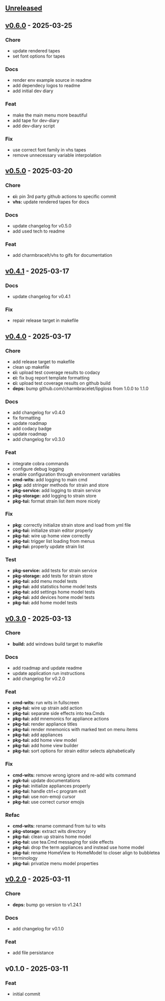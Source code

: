 <a name="unreleased"></a>
## [Unreleased]


<a name="v0.6.0"></a>
## [v0.6.0] - 2025-03-25
### Chore
- update rendered tapes
- set font options for tapes

### Docs
- render env example source in readme
- add dependecy logos to readme
- add initial dev diary

### Feat
- make the main menu more beautiful
- add tape for dev-diary
- add dev-diary script

### Fix
- use correct font family in vhs tapes
- remove unnecessary variable interpolation


<a name="v0.5.0"></a>
## [v0.5.0] - 2025-03-20
### Chore
- **ci:** pin 3rd party github actions to specific commit
- **vhs:** update rendered tapes for docs

### Docs
- update changelog for v0.5.0
- add used tech to readme

### Feat
- add charmbracelt/vhs to gifs for documentation


<a name="v0.4.1"></a>
## [v0.4.1] - 2025-03-17
### Docs
- update changelog for v0.4.1

### Fix
- repair release target in makefile


<a name="v0.4.0"></a>
## [v0.4.0] - 2025-03-17
### Chore
- add release target to makefile
- clean up makefile
- **ci:** upload test coverage results to codacy
- **ci:** fix bug report template formatting
- **ci:** upload test coverage results on github build
- **deps:** bump github.com/charmbracelet/lipgloss from 1.0.0 to 1.1.0

### Docs
- add changelog for v0.4.0
- fix formatting
- update roadmap
- add codacy badge
- update roadmap
- add changelog for v0.3.0

### Feat
- integrate cobra commands
- configure debug logging
- enable configuration through environment variables
- **cmd-wits:** add logging to main cmd
- **pkg:** add stringer methods for strain and store
- **pkg-service:** add logging to strain service
- **pkg-storage:** add logging to strain store
- **pkg-tui:** format strain list item more nicely

### Fix
- **pkg:** correctly initialize strain store and load from yml file
- **pkg-tui:** initialize strain editor properly
- **pkg-tui:** wire up home view correctly
- **pkg-tui:** trigger list loading from menus
- **pkg-tui:** properly update strain list

### Test
- **pkg-service:** add tests for strain service
- **pkg-storage:** add tests for strain store
- **pkg-tui:** add menu model tests
- **pkg-tui:** add statistics home model tests
- **pkg-tui:** add settings home model tests
- **pkg-tui:** add devices home model tests
- **pkg-tui:** add home model tests


<a name="v0.3.0"></a>
## [v0.3.0] - 2025-03-13
### Chore
- **build:** add windows build target to makefile

### Docs
- add roadmap and update readme
- update application run instructions
- add changelog for v0.2.0

### Feat
- **cmd-wits:** run wits in fullscreen
- **pkg-tui:** wire up strain add action
- **pkg-tui:** separate side effects into tea.Cmds
- **pkg-tui:** add mnemonics for appliance actions
- **pkg-tui:** render appliance titles
- **pkg-tui:** render mnemonics with marked text on menu items
- **pkg-tui:** add appliances
- **pkg-tui:** add home view model
- **pkg-tui:** add home view builder
- **pkg-tui:** sort options for strain editor selects alphabetically

### Fix
- **cmd-wits:** remove wrong ignore and re-add wits command
- **pgk-tui:** update documentations
- **pkg-tui:** initialize appliances properly
- **pkg-tui:** handle ctrl+c program exit
- **pkg-tui:** use non-emoji cursor
- **pkg-tui:** use correct cursor emojis

### Refac
- **cmd-wits:** rename command from tui to wits
- **pkg-storage:** extract wits directory
- **pkg-tui:** clean up strains home model
- **pkg-tui:** use tea.Cmd messaging for side effects
- **pkg-tui:** drop the term appliances and instead use home model
- **pkg-tui:** rename HomeView to HomeModel to closer align to bubbletea terminology
- **pkg-tui:** privatize menu model properties


<a name="v0.2.0"></a>
## [v0.2.0] - 2025-03-11
### Chore
- **deps:** bump go version to v1.24.1

### Docs
- add changelog for v0.1.0

### Feat
- add file persistance


<a name="v0.1.0"></a>
## v0.1.0 - 2025-03-11
### Feat
- initial commit


[Unreleased]: https://github.com/TheDonDope/wits-tui/compare/v0.6.0...HEAD
[v0.6.0]: https://github.com/TheDonDope/wits-tui/compare/v0.5.0...v0.6.0
[v0.5.0]: https://github.com/TheDonDope/wits-tui/compare/v0.4.1...v0.5.0
[v0.4.1]: https://github.com/TheDonDope/wits-tui/compare/v0.4.0...v0.4.1
[v0.4.0]: https://github.com/TheDonDope/wits-tui/compare/v0.3.0...v0.4.0
[v0.3.0]: https://github.com/TheDonDope/wits-tui/compare/v0.2.0...v0.3.0
[v0.2.0]: https://github.com/TheDonDope/wits-tui/compare/v0.1.0...v0.2.0
